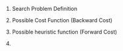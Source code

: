 1. Search Problem Definition

2. Possible Cost Function (Backward Cost)

3. Possible heuristic function (Forward Cost)

5. 
